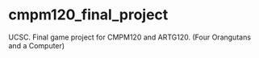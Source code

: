 # cmpm120_final_project
UCSC. Final game project for CMPM120 and ARTG120. (Four Orangutans and a Computer)
